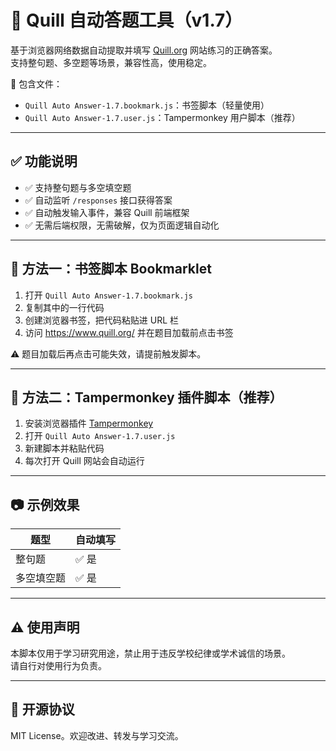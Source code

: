 # 📝 Quill 自动答题工具（v1.7）

基于浏览器网络数据自动提取并填写 [Quill.org](https://www.quill.org/) 网站练习的正确答案。  
支持整句题、多空题等场景，兼容性高，使用稳定。

📁 包含文件：
- `Quill Auto Answer-1.7.bookmark.js`：书签脚本（轻量使用）
- `Quill Auto Answer-1.7.user.js`：Tampermonkey 用户脚本（推荐）

---

## ✅ 功能说明

- ✅ 支持整句题与多空填空题
- ✅ 自动监听 `/responses` 接口获得答案
- ✅ 自动触发输入事件，兼容 Quill 前端框架
- ✅ 无需后端权限，无需破解，仅为页面逻辑自动化

---

## 🔧 方法一：书签脚本 Bookmarklet

1. 打开 `Quill Auto Answer-1.7.bookmark.js`
2. 复制其中的一行代码
3. 创建浏览器书签，把代码粘贴进 URL 栏
4. 访问 https://www.quill.org/ 并在题目加载前点击书签

⚠️ 题目加载后再点击可能失效，请提前触发脚本。

---

## 🧩 方法二：Tampermonkey 插件脚本（推荐）

1. 安装浏览器插件 [Tampermonkey](https://tampermonkey.net)
2. 打开 `Quill Auto Answer-1.7.user.js`
3. 新建脚本并粘贴代码
4. 每次打开 Quill 网站会自动运行

---

## 📷 示例效果

| 题型         | 自动填写 |
|--------------|----------|
| 整句题        | ✅ 是     |
| 多空填空题     | ✅ 是     |

---

## ⚠️ 使用声明

本脚本仅用于学习研究用途，禁止用于违反学校纪律或学术诚信的场景。  
请自行对使用行为负责。

---

## 📜 开源协议

MIT License。欢迎改进、转发与学习交流。
